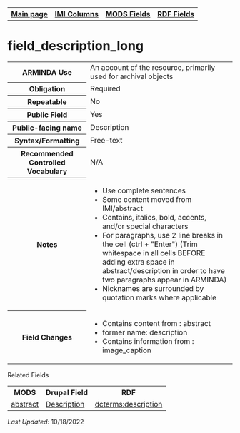 <!DOCTYPE html>
<html>

<body>
<table style="width:100%">
  <tr>
    <th><a href="index.md">Main page</a></th>
    <th><a href="IMI.md">IMI Columns</a></th>
    <th><a href="MODS.md">MODS Fields</a></th>
    <th><a href="RDF.md">RDF Fields</a></th>
  </tr>
</table>

<h1>field_description_long</h1>
<table>
<tr>
	<th>ARMINDA Use</th>
	<td>An account of the resource, primarily used for archival objects</td>
</tr>
<tr>
	<th>Obligation</th>
	<td>Required</td>
</tr>
<tr>
	<th>Repeatable</th>
	<td>No</td>
</tr>
<tr>
	<th>Public Field</th>
	<td>Yes</td>
</tr>
<tr>
	<th>Public-facing name</th>
	<td>Description</td>
</tr>
<tr>
	<th>Syntax/Formatting</th>
	<td>Free-text</td>
</tr>
<tr>
	<th>Recommended Controlled Vocabulary</th>
	<td>N/A</td>
</tr>
<tr>
	<th>Notes</th>
	<td>
		<ul>
			<li>Use complete sentences</li>
			<li>Some content moved from IMI/abstract</li>
			<li>Contains, italics, bold, accents, and/or special characters</li>
			<li>For paragraphs, use 2 line breaks in the cell (ctrl + "Enter") (Trim whitespace in all cells BEFORE adding extra space in abstract/description in order to have two paragraphs appear in ARMINDA)</li>
			<li>Nicknames are surrounded by quotation marks where applicable</li>
		</ul>
	</td>
</tr>
<tr>
	<th>Field Changes</th>
	<td>
		<ul>
			<li>Contains content from : abstract</li>
			<li>former name: description</li>
			<li>Contains information from : image_caption</li>
		</ul>
	</td>
</tr>
</table>
	<dt>Related Fields</dt>
<table>
	<tr>
		<th>MODS</th>
		<th>Drupal Field</th>
		<th>RDF</th>
	</tr>
	<tr>
		<td><a href="mods.abstract.md">abstract</a></td>
		<td><a href="DrupalFields.md#Description">Description</a></td> 
		<td><a href="rdf.dcterms.description.md">dcterms:description</a></td>
	</tr>
</table>
<p><i>Last Updated: </i></font>10/18/2022</p>

</body>
</html>
